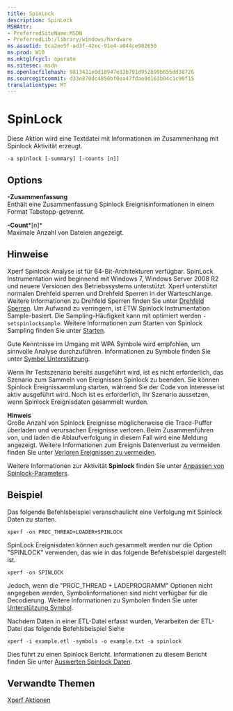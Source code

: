 ```yaml
---
title: SpinLock
description: SpinLock
MSHAttr:
- PreferredSiteName:MSDN
- PreferredLib:/library/windows/hardware
ms.assetid: 5ca2ee5f-ad3f-42ec-91e4-a044ce982650
ms.prod: W10
ms.mktglfcycl: operate
ms.sitesec: msdn
ms.openlocfilehash: 9813421e0d18947e83b791d952b99b655dd38726
ms.sourcegitcommit: d33e870dc4850bf0ea47fdae0d163b04c1c90f15
translationtype: MT
---
```

# <a name="spinlock"></a>SpinLock


Diese Aktion wird eine Textdatei mit Informationen im Zusammenhang mit Spinlock Aktivität erzeugt.

``` syntax
-a spinlock [-summary] [-counts [n]]
```

## <a name="options"></a>Options


<a href="" id="-summary"></a>**-Zusammenfassung**  
Enthält eine Zusammenfassung Spinlock Ereignisinformationen in einem Format Tabstopp-getrennt.

<a href="" id="-count-n-"></a>**-Count***\[n\]*  
Maximale Anzahl von Dateien angezeigt.

## <a name="remarks"></a>Hinweise


Xperf Spinlock Analyse ist für 64-Bit-Architekturen verfügbar. SpinLock Instrumentation wird beginnend mit Windows 7, Windows Server 2008 R2 und neuere Versionen des Betriebssystems unterstützt. Xperf unterstützt normalen Drehfeld sperren und Drehfeld Sperren in der Warteschlange. Weitere Informationen zu Drehfeld Sperren finden Sie unter [Drehfeld Sperren](http://go.microsoft.com/fwlink/p/?linkid=213937). Um Aufwand zu verringern, ist ETW Spinlock Instrumentation Sample-basiert. Die Sampling-Häufigkeit kann mit optimiert werden `-setspinlocksample`. Weitere Informationen zum Starten von Spinlock Sampling finden Sie unter [Starten](start.md).

Gute Kenntnisse im Umgang mit WPA Symbole wird empfohlen, um sinnvolle Analyse durchzuführen. Informationen zu Symbole finden Sie unter [Symbol Unterstützung](symbol-support.md).

Wenn Ihr Testszenario bereits ausgeführt wird, ist es nicht erforderlich, das Szenario zum Sammeln von Ereignissen Spinlock zu beenden. Sie können Spinlock Ereignissammlung starten, während Sie der Code von Interesse ist aktiv ausgeführt wird. Noch ist es erforderlich, Ihr Szenario aussetzen, wenn Spinlock Ereignisdaten gesammelt wurden.

**Hinweis**  
Große Anzahl von Spinlock Ereignisse möglicherweise die Trace-Puffer überladen und verursachen Ereignisse verloren. Beim Zusammenführen von, und laden die Ablaufverfolgung in diesem Fall wird eine Meldung angezeigt. Weitere Informationen zum Ereignis Datenverlust zu vermeiden finden Sie unter [Verloren Ereignissen zu vermeiden](avoid-lost-events.md).

Weitere Informationen zur Aktivität **Spinlock** finden Sie unter [Anpassen von Spinlock-Parameters](customizing-spinlock-parameters.md).

 

## <a name="example"></a>Beispiel


Das folgende Befehlsbeispiel veranschaulicht eine Verfolgung mit Spinlock Daten zu starten.

``` syntax
xperf -on PROC_THREAD+LOADER+SPINLOCK
```

SpinLock Ereignisdaten können auch gesammelt werden nur die Option "SPINLOCK" verwenden, das wie in das folgende Befehlsbeispiel dargestellt ist.

``` syntax
xperf -on SPINLOCK
```

Jedoch, wenn die "PROC\_THREAD + LADEPROGRAMM" Optionen nicht angegeben werden, Symbolinformationen sind nicht verfügbar für die Decodierung. Weitere Informationen zu Symbolen finden Sie unter [Unterstützung Symbol](symbol-support.md).

Nachdem Daten in einer ETL-Datei erfasst wurden, Verarbeiten der ETL-Datei das folgende Befehlsbeispiel Siehe

``` syntax
xperf -i example.etl -symbols -o example.txt -a spinlock
```

Dies führt zu einen Spinlock Bericht. Informationen zu diesem Bericht finden Sie unter [Auswerten Spinlock Daten](evaluating-spinlock-data.md).

## <a name="related-topics"></a>Verwandte Themen


[Xperf Aktionen](xperf-actions.md)

 

 







